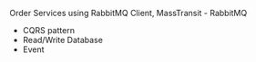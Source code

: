 Order Services using RabbitMQ Client, MassTransit - RabbitMQ

- CQRS pattern
- Read/Write Database
- Event

